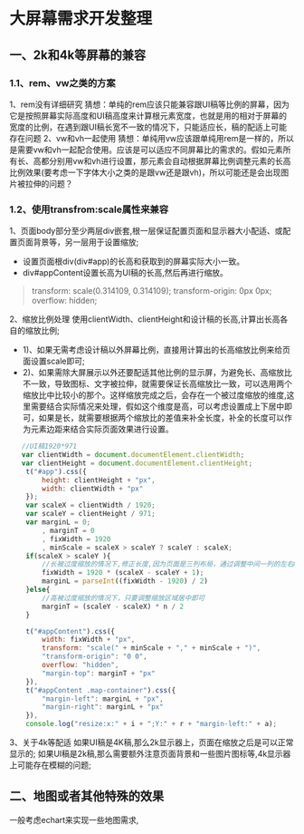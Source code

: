 # 大屏幕需求开发整理

## 一、2k和4k等屏幕的兼容

### 1.1、rem、vw之类的方案
   1、rem没有详细研究
   猜想：单纯的rem应该只能兼容跟UI稿等比例的屏幕，因为它是按照屏幕实际高度和UI稿高度来计算根元素宽度，也就是用的相对于屏幕的宽度的比例，在遇到跟UI稿长宽不一致的情况下，只能适应长，稿的配适上可能存在问题
   2、vw和vh一起使用
   猜想：单纯用vw应该跟单纯用rem是一样的，所以是需要vw和vh一起配合使用。应该是可以适应不同屏幕比的需求的。假如元素所有长、高都分别用vw和vh进行设置，那元素会自动根据屏幕比例调整元素的长高比例效果(要考虑一下字体大小之类的是跟vw还是跟vh)，所以可能还是会出现图片被拉伸的问题？

### 1.2、使用transfrom:scale属性来兼容

1、页面body部分至少两层div嵌套,根一层保证配置页面和显示器大小配适、或配置页面背景等，另一层用于设置缩放;
><body> <div id="app"> <div id="appContent"></div> </div>  </body>
* 设置页面根div(div#app)的长高和获取到的屏幕实际大小一致。
* div#appContent设置长高为UI稿的长高,然后再进行缩放。
>  transform: scale(0.314109, 0.314109);
>  transform-origin: 0px 0px;
>  overflow: hidden;

2、缩放比例处理
使用clientWidth、clientHeight和设计稿的长高,计算出长高各自的缩放比例;
* 1)、如果无需考虑设计稿以外屏幕比例，直接用计算出的长高缩放比例来给页面设置scale即可;
* 2)、如果需除大屏展示以外还要配适其他比例的显示屏，为避免长、高缩放比不一致，导致图标、文字被拉伸，就需要保证长高缩放比一致，可以选用两个缩放比中比较小的那个。这样缩放完成之后，会存在一个被过度缩放的维度,这里需要结合实际情况来处理，假如这个维度是高，可以考虑设置成上下居中即可，如果是长，就需要根据两个缩放比的差值来补全长度，补全的长度可以作为元素边距来结合实际页面效果进行设置。

```javascript
   //UI稿1920*971
   var clientWidth = document.documentElement.clientWidth;
   var clientHeight = document.documentElement.clientHeight;
    t("#app").css({
        height: clientHeight + "px",
        width: clientWidth + "px"
    });
    var scaleX = clientWidth / 1920;
    var scaleY = clientHeight / 971;
    var marginL = 0;
        , marginT = 0
        , fixWidth = 1920
        , minScale = scaleX > scaleY ? scaleY : scaleX;
    if(scaleX > scaleY ){
        //长被过度缩放的情况下,修正长度,因为页面是三列布局，通过调整中间一列的左右margin值来补全修正后的长度
        fixWidth = 1920 * (scaleX - scaleY + 1);
        marginL = parseInt((fixWidth - 1920) / 2)
    }else{
        //高被过度缩放的情况下，只要调整缩放区域居中即可
        marginT = (scaleY - scaleX) * n / 2
    }

    t("#appContent").css({
        width: fixWidth + "px",
        transform: "scale(" + minScale + "," + minScale + ")",
        "transform-origin": "0 0",
        overflow: "hidden",
        "margin-top": marginT + "px"
    }),
    t("#appContent .map-container").css({
        "margin-left": marginL + "px",
        "margin-right": marginL + "px"
    }),
    console.log("resize:x:" + i + ";Y:" + r + "margin-left:" + a);
```
3、关于4k等配适
如果UI稿是4K稿,那么2k显示器上，页面在缩放之后是可以正常显示的;
如果UI稿是2k稿,那么需要额外注意页面背景和一些图片图标等,4k显示器上可能存在模糊的问题;

## 二、地图或者其他特殊的效果
一般考虑echart来实现一些地图需求,